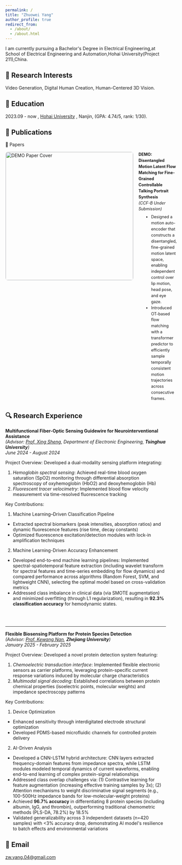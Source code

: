 ```yaml
---
permalink: /
title: "Zhuowei Yang"
author_profile: true
redirect_from: 
  - /about/
  - /about.html
---
```


I am currently pursuing a Bachelor's Degree in Electrical Engineering,at School of Electrical Engineering and Automation,Hohai University(Project 211),China.

🎏 Research Interests
------
Video Generation, Digital Human Creation, Human-Centered 3D Vision.



📖 Education
------
2023.09 -  now , [Hohai University](https://www.hhu.edu.cn/) , Nanjin, (GPA: 4.74/5, rank: 1/30).


📝 Publications
------
📃 Papers

<!-- 样式：字体缩小、图片放大、移动端适配 -->
<style>
  .pub-item {
    display: flex;
    align-items: flex-start;
    gap: 16px;
    margin: 14px 0 20px 0;
  }
  .pub-item img {
    width: 400px; /* 调整图片宽度 */
    max-width: 45vw;
    height: auto;
    border: 1px solid #e5e7eb;
    border-radius: 8px;
  }
  .pub-meta {
    flex: 1;
    font-size: 0.9em; /* 调整文字整体大小 */
    line-height: 1.5;
  }
  .pub-meta p {
    margin: 0 0 6px 0;
  }
  .pub-meta ul {
    margin: 6px 0 0 18px;
  }
  /* 移动端自动换行 */
  @media (max-width: 640px) {
    .pub-item {
      flex-direction: column;
    }
    .pub-item img {
      width: 100%;
      max-width: 100%;
    }
  }
</style>

<div class="pub-item">
  <!-- 图片路径改成你仓库里实际的位置 -->
  <img src="{{ '/images/paper-1.png' | relative_url }}" alt="DEMO Paper Cover">

  <div class="pub-meta">
    <p>
      <strong>DEMO: Disentangled Motion Latent Flow Matching for Fine-Grained Controllable Talking Portrait Synthesis</strong><br/>
      <em>(CCF-B Under Submission)</em>
    </p>
    <ul>
      <li>Designed a motion auto-encoder that constructs a disentangled, fine-grained motion latent space, enabling independent control over lip motion, head pose, and eye gaze.</li>
      <li>Introduced OT-based flow matching with a transformer predictor to efficiently sample temporally consistent motion trajectories across consecutive frames.</li>
    </ul>
  </div>
</div>




🔍 Research Experience
------
**Multifunctional Fiber-Optic Sensing Guidewire for Neurointerventional Assistance**  
*(Advisor: [Prof. Xing Sheng](http://web.ee.tsinghua.edu.cn/shengxing/zh_CN/index.htm), Department of Electronic Engineering, **Tsinghua University**)*<br />
*June 2024 - August 2024*  

Project Overview: Developed a dual-modality sensing platform integrating:  
1. *Hemoglobin spectral sensing*: Achieved real-time blood oxygen saturation (SpO2) monitoring through differential absorption spectroscopy of oxyhemoglobin (HbO2) and deoxyhemoglobin (Hb)
2. *Fluorescent tracer velocimetry*: Implemented blood flow velocity measurement via time-resolved fluorescence tracking  

Key Contributions:  
1. Machine Learning–Driven Classification Pipeline  
- Extracted spectral biomarkers (peak intensities, absorption ratios) and dynamic fluorescence features (rise time, decay constants)
- Optimized fluorescence excitation/detection modules with lock-in amplification techniques  
2. Machine Learning-Driven Accuracy Enhancement   
- Developed end-to-end machine learning pipelines: Implemented spectral-spatiotemporal feature extraction (including wavelet transform for spectral features and time-series embedding for flow dynamics) and compared performance across algorithms (Random Forest, SVM, and lightweight CNN), selecting the optimal model based on cross-validation metrics   
- Addressed class imbalance in clinical data (via SMOTE augmentation) and minimized overfitting (through L1 regularization), resulting in **92.3% classification accuracy** for hemodynamic states. 
<br />
<br />



------
**Flexible Biosensing Platform for Protein Species Detection**  
*(Advisor: [Prof. Kewang Nan](https://person.zju.edu.cn/knan), **Zhejiang University**)*<br />
*January 2025 - February 2025*  

Project Overview: Developed a novel protein detection system featuring:  
1. *Chemoelectric transduction interface*: Implemented flexible electronic sensors as carrier platforms, leveraging protein-specific current response variations induced by molecular charge characteristics  
2. *Multimodal signal decoding*: Established correlations between protein chemical properties (isoelectric points, molecular weights) and impedance spectroscopy patterns  

Key Contributions:
1. Device Optimization  
 - Enhanced sensitivity through interdigitated electrode structural optimization  
 - Developed PDMS-based microfluidic channels for controlled protein delivery  

2. AI-Driven Analysis  
 - Developed a CNN-LSTM hybrid architecture: CNN layers extracted frequency-domain features from impedance spectra, while LSTM modules modeled temporal dynamics of current waveforms, enabling end-to-end learning of complex protein-signal relationships  
 - Addressed class overlap challenges via: (1) Contrastive learning for feature augmentation (increasing effective training samples by 3x); (2) Attention mechanisms to weight discriminative signal segments (e.g., 100-500Hz impedance bands for low-molecular-weight proteins)  
 - Achieved **96.7% accuracy** in differentiating 8 protein species (including albumin, IgG, and thrombin), outperforming traditional chemometric methods (PLS-DA, 78.2%) by 18.5%  
 - Validated generalizability across 3 independent datasets (n=420 samples) with <3% accuracy drop, demonstrating AI model's resilience to batch effects and environmental variations  


💼 Email
------
zw.yang.04@gmail.com
